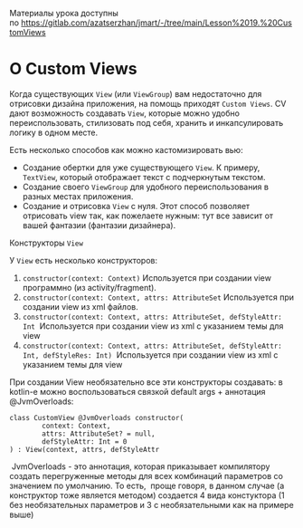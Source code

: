 <p>Материалы урока доступны по <a href="https://gitlab.com/azatserzhan/jmart/-/tree/main/Lesson%2019.%20CustomViews" rel="noopener noreferrer nofollow">https://gitlab.com/azatserzhan/jmart/-/tree/main/Lesson%2019.%20CustomViews</a></p>



<h1>О Custom Views</h1>

<p>Когда существующих <code>View</code> (или <code>ViewGroup</code>) вам недостаточно для отрисовки дизайна приложения, на помощь приходят <code>Custom Views</code>. CV дают возможность создавать <code>View</code>, которые можно удобно переиспользовать, стилизовать под себя, хранить и инкапсулировать логику в одном месте. </p>

<p>Есть несколько способов как можно кастомизировать вью:</p>

<ul>
	<li>Создание обертки для уже существующего <code>View</code>. К примеру, <code>TextView</code>, который отображает текст с подчеркнутым текстом.</li>
	<li>Создание своего <code>ViewGroup</code> для удобного переиспользования в разных местах приложения.</li>
	<li>Создание и отрисовка <code>View</code> с нуля. Этот способ позволяет отрисовать view так, как пожелаете нужным: тут все зависит от вашей фантазии (фантазии дизайнера).</li>
</ul>



<p>Конструкторы <code>View</code></p>

<p>У <code>View</code> есть несколько конструкторов:</p>

<ol>
	<li><code>constructor(context: Context)</code> Используется при создании view программно (из activity/fragment).</li>
	<li><code>constructor(context: Context, attrs: AttributeSet</code> Используется при создании view из xml файлов.</li>
	<li><code>constructor(context: Context, attrs: AttributeSet, defStyleAttr: Int</code>  Используется при создании view из xml с указанием темы для view</li>
	<li><code>constructor(context: Context, attrs: AttributeSet, defStyleAttr: Int, defStyleRes: Int)</code>​  ​​​​​Используется при создании view из xml с указанием темы для view</li>
</ol>

<p>При создании View необязательно все эти конструкторы создавать: в kotlin-е можно воспользоваться связкой default args + аннотация @JvmOverloads:</p>

<pre><code>class CustomView @JvmOverloads constructor(
        context: Context,
        attrs: AttributeSet? = null,
        defStyleAttr: Int = 0
) : View(context, attrs, defStyleAttr</code></pre>

<p> JvmOverloads - это аннотация, которая приказывает компилятору создать перегруженные методы для всех комбинаций параметров cо значением по умолчанию. То есть,  проще говоря, в данном случае (а конструктор тоже является методом) создается 4 вида констуктора (1 без необязательных параметров и 3 с необязательными как на примере выше)</p>

